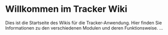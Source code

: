 # Willkommen im Tracker Wiki

Dies ist die Startseite des Wikis für die Tracker-Anwendung. Hier finden Sie Informationen zu den verschiedenen Modulen und deren Funktionsweise.
...
